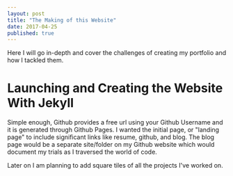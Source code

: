 ```yaml
---
layout: post
title: "The Making of this Website"
date: 2017-04-25
published: true
---
```


Here I will go in-depth and cover the challenges of creating my portfolio and how I tackled them.

# Launching and Creating the Website With Jekyll

Simple enough, Github provides a free url using your Github Username and it is generated through Github Pages. I wanted the initial page, or "landing page" to include significant links like resume, github, and blog. The blog page would be a separate site/folder on my Github website which would document my trials as I traversed the world of code.   

Later on I am planning to add square tiles of all the projects I've worked on. 

